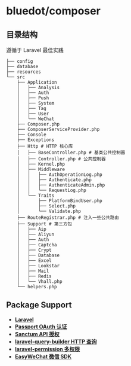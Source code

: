 # bluedot/composer

## 目录结构

遵循于 Laravel 最佳实践

```
├── config
├── database
├── resources
└── src
    ├── Application
    │   ├── Analysis
    │   ├── Auth
    │   ├── Push
    │   ├── System
    │   ├── Tag
    │   ├── User
    │   └── WeChat
    ├── Composer.php
    ├── ComposerServiceProvider.php
    ├── Console
    ├── Exceptions
    ├── Http # HTTP 核心库
    │   ├── BaseController.php # 基类公共控制器
    │   ├── Controller.php # 公共控制器
    │   ├── Kernel.php
    │   ├── Middleware
    │   │   ├── AuthOperationLog.php
    │   │   ├── Authenticate.php
    │   │   ├── AuthenticateAdmin.php
    │   │   └── RequestLog.php
    │   └── Traits
    │       ├── PlatformBindUser.php
    │       ├── Select.php
    │       └── Validate.php
    ├── RouteRegistrar.php # 注入一些公共路由
    ├── Support # 第三方包
    │   ├── Aip
    │   ├── Aliyun
    │   ├── Auth
    │   ├── Captcha
    │   ├── Crypt
    │   ├── Database
    │   ├── Excel
    │   ├── Lookstar
    │   ├── Mail
    │   ├── Redis
    │   └── Vhall.php
    └── helpers.php
```

## Package Support

- **[Laravel](https://learnku.com/docs/laravel/9.x)**
- **[Passport OAuth 认证](https://learnku.com/docs/laravel/9.x/passport/12270)**
- **[Sanctum API 授权](https://learnku.com/docs/laravel/9.x/sanctum/12272)**
- **[laravel-query-builder HTTP 查询](https://spatie.be/docs/laravel-query-builder/v5/introduction)**
- **[laravel-permission 多权限](https://spatie.be/docs/laravel-permission/v5/introduction)**
- **[EasyWeChat 微信 SDK](https://easywechat.com/6.x/)**
